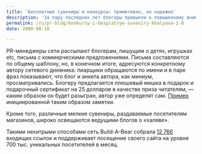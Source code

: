 ```yaml
---
title: 'Бесплатные сувениры и конкурсы: примитивно, но надежно'
description: 'За пару последних лет блогеры привыкли к повышенному вниманию со стороны пиарщиков, и почти все поголовно решили на этом интересе зарабатывать — бесплатно о коммерческих продуктах теперь пишут только фанаты Apple и Firefox, все прочие компании вынуждены строить new media relations почти исключительно на возмездной основе.'
permalink: /ru/pr-blog/konkursy-i-besplatnye-suveniry-khalyava-2-0
date: 2008-08-18

---
```

<p>PR-менеджеры сети рассылают блогерам, пишущим о детях, игрушках etc, письма с коммерческими предложениями. Письма составляются по общему шаблону, но, в конечном итоге, адресуются конкретному автору сетевого дневника: пиарщики обращаются по имени и в паре фраз показывают, что блог и анкета автора, как миниум, просматривались. Блогеру предлагается плюшевый мишка в подарок и подарочный сертификат на 25 долларов в качестве приза читателям, — каким образом он будет разыгран, автор уже определят сам. <a href="http://phatmommy.com/2008/08/07/im-giving-away-a-gift-card-because-this-pr-person-gets-it/" target="_blank"  rel="noffolow">Пример</a> инициированной таким образом заметки.</p>
<p>Кроме того, различные мелкие сувениры, раздаваемые посетителям магазинов, широко освещаются ведущими блогов о «халяве».</p>
<p>Такими нехитрыми способами сеть Build-A-Bear собрала <a href="https://siteexplorer.search.yahoo.com/advsearch?p=http%3A%2F%2Fwww.buildabear.com%2F&amp;bwm=i&amp;bwmo=d&amp;bwmf=u" target="_blank"  rel="noffolow">12 766</a> входящих ссылок и поддерживает посещение своего сайта на уровне 700 тыс. уникальных посетителей в месяц.</p>

